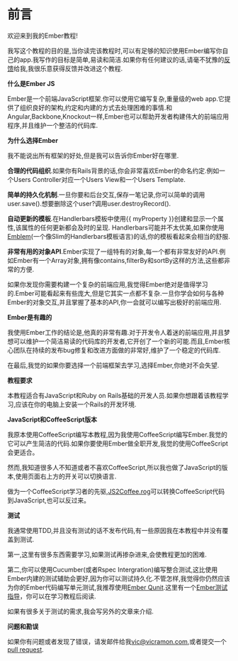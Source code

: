 **前言**
====================
欢迎来到我的Ember教程!

我写这个教程的目的是,当你读完该教程时,可以有足够的知识使用Ember编写你自己的app.我写作的目标是简单,易读和简洁.如果你有任何建议的话,请毫不犹豫的[反馈][1]给我,我很乐意获得反馈并改进这个教程.

**什么是Ember JS**

Ember是一个前端JavaScript框架.你可以使用它编写复杂,重量级的web app.它提供了组织良好的架构,约定和内建的方式去处理困难的事情.和Angular,Backbone,Knockout一样,Ember也可以帮助开发者构建伟大的前端应用程序,并且维护一个整洁的代码库.

**为什么选择Ember**

我不能说出所有框架的好处,但是我可以告诉你Ember好在哪里.

**合理的代码组织**.如果你有Rails背景的话,你会非常喜欢Ember的命名约定.例如一个Users Controller对应一个Users View和一个Users Template.

**简单的持久化机制**.一旦你要和后台交互,保存一笔记录,你可以简单的调用user.save().想要删除这个user?调用user.destroyRecord().

**自动更新的模板**.在Handlerbars模板中使用{{ myProperty }}创建和显示一个属性,该属性的任何更新都会及时的呈现. Handlerbars可能并不太优美,如果你使用[Emblem][2](一个像Slim的Handlerbars模板语言)的话,你的模板看起来会相当的舒服.

**非常有用的对象API**.Ember实现了一组特有的对象,每一个都有非常友好的API.例如Ember有一个Array对象,拥有像contains,filterBy和sortBy这样的方法,这些都非常的方便.

如果你发现你需要构建一个复杂的前端应用,我觉得Ember绝对是值得学习的.Ember可能看起来有些庞大,但是它其实一点都不复杂.一旦你学会如何与各种Ember的对象交互,并且掌握了基本的API,你一会就可以编写出极好的前端应用.

**Ember是有趣的**

我使用Ember工作的结论是,他真的非常有趣.对于开发令人着迷的前端应用,并且梦想可以维护一个简洁易读的代码库的开发者,它开创了一个新的可能.而且,Ember核心团队在持续的发布bug修复和改进方面做的非常好,维护了一个稳定的代码库.

在最后,我觉的如果你要选择一个前端框架去学习,选择Ember,你绝对不会失望.

**教程要求**

本教程适合有JavaScript和Ruby on Rails基础的开发人员.如果你想跟着该教程学习,应该在你的电脑上安装一个Rails的开发环境.

**JavaScript和CoffeeScript版本**

我原本使用CoffeeScript编写本教程,因为我使用CoffeeScript编写Ember.我觉的它可以产生简洁的代码.如果你要使用Ember做全职开发,我觉的使用CoffeeScript会更适合。

然而,我知道很多人不知道或者不喜欢CoffeeScript,所以我也做了JavaScript的版本,使用页面右上方的开关可以切换语言.

做为一个CoffeeScript学习者的先驱,[JS2Coffee.rog][3]可以转换CoffeeScript代码到JavaScript,也可以反过来。

**测试**

我通常使用TDD,并且没有测试的话不发布代码,有一些原因我在本教程中并没有覆盖到测试.

第一,这里有很多东西需要学习,如果测试再掺杂进来,会使教程更加的困难.

第二,你可以使用Cucumber(或者Rspec Intergration)编写整合测试,这比使用Ember内建的测试辅助会更好,因为你可以测试持久化.不管怎样,我觉得你仍然应该为你的Ember代码编写单元测试,我推荐使用[Ember Qunit][4].这里有一个[Ember测试指导][5]，你可以在学习教程后阅读.

如果有很多关于测试的需求,我会写另外的文章来介绍.

**问题和勘误**

如果你有问题或者发现了错误，请发邮件给我[vic@vicramon.com][6],或者提交一个[pull request][7]. 


  [1]: mailto:vic@viramon.com
  [2]: http://emblemjs.com/
  [3]: http://js2coffee.org/
  [4]: https://github.com/rpflorence/ember-qunit
  [5]: http://emberjs.com/guides/testing/
  [6]: mailto:vic@vicramon.com
  [7]: http://www.github.com/vicramon/ember-tutorial
